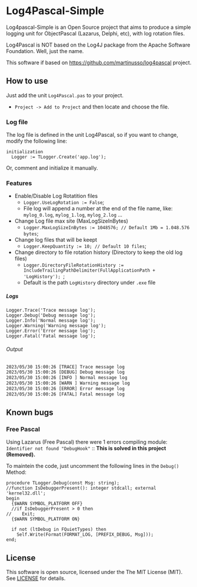 # Log4Pascal-Simple

Log4pascal-Simple is an Open Source project that aims to produce a simple logging unit for ObjectPascal (Lazarus, Delphi, etc), with log rotation files.

Log4Pascal is NOT based on the Log4J package from the Apache Software Foundation. Well, just the name.

This software if based on https://github.com/martinusso/log4pascal project.

## How to use

Just add the unit `Log4Pascal.pas` to your project.
  - ``Project -> Add to Project`` and then locate and choose the file.

### Log file

The log file is defined in the unit Log4Pascal, so if you want to change, modify the following line:

```delphi
initialization
  Logger := TLogger.Create('app.log');
```

Or, comment and initialize it manually.

### Features

- Enable/Disable Log Rotatition files
  - `Logger.UseLogRotation := False`;
  - File log will append a number at the end of the file name, like: `mylog_0.log`, `mylog_1.log`, `mylog_2.log` ...
- Change Log file max site (MaxLogSizeInBytes)
  - `Logger.MaxLogSizeInBytes := 1048576; // Default 1Mb = 1.048.576 bytes`;
- Change log files that will be keept
  - `Logger.KeepQuantity := 10; // Default 10 files`;
- Change directory to file rotation history (Directory to keep the old log files)
  - `Logger.DirectoryFileRotationHistory := IncludeTrailingPathDelimiter(FullApplicationPath + 'LogHistory'); `;
  - Default is the path `LogHistory` directory under `.exe` file
    
  
##### Logs

```delphi
Logger.Trace('Trace message log');
Logger.Debug('Debug message log');
Logger.Info('Normal message log');
Logger.Warning('Warning message log');
Logger.Error('Error message log');
Logger.Fatal('Fatal message log');
```

###### Output

```txt
2023/05/30 15:00:26 [TRACE] Trace message log 
2023/05/30 15:00:26 [DEBUG] Debug message log
2023/05/30 15:00:26 [INFO ] Normal message log 
2023/05/30 15:00:26 [WARN ] Warning message log 
2023/05/30 15:00:26 [ERROR] Error message log 
2023/05/30 15:00:26 [FATAL] Fatal message log 
```

## Known bugs

### Free Pascal

Using Lazarus (Free Pascal) there were 1 errors compiling module: `Identifier not found "DebugHook"` :: **This is solved in this project (Removed).**

To maintein the code, just uncomment the following lines in the `Debug()` Method:
```Delphi
procedure TLogger.Debug(const Msg: string);
//function IsDebuggerPresent(): integer stdcall; external 'kernel32.dll';
begin
  {$WARN SYMBOL_PLATFORM OFF}
  //if IsDebuggerPresent > 0 then
//    Exit;
  {$WARN SYMBOL_PLATFORM ON}

  if not (ltDebug in FQuietTypes) then
    Self.Write(Format(FORMAT_LOG, [PREFIX_DEBUG, Msg]));
end;  
```

## License

This software is open source, licensed under the The MIT License (MIT). See [LICENSE](https://github.com/martinusso/log4pascal/blob/master/LICENSE) for details.

